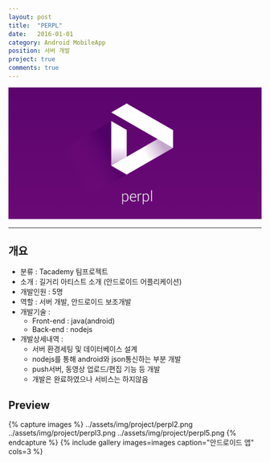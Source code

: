 ```yaml
---
layout: post
title:  "PERPL"
date:   2016-01-01
category: Android MobileApp
position: 서버 개발
project: true
comments: true
---
```


![Homepage Img](../assets/img/project/perpl0.png)

---


## 개요
- 분류 : Tacademy 팀프로젝트
- 소개 : 길거리 아티스트 소개 (안드로이드 어플리케이션)
- 개발인원 : 5명
- 역할 : 서버 개발, 안드로이드 보조개발
- 개발기술 :
	- Front-end : java(android)
	- Back-end : nodejs
- 개발상세내역 :
  - 서버 환경세팅 및 데이터베이스 설계
  - nodejs를 통해 android와 json통신하는 부분 개발
  - push서버, 동영상 업로드/편집 기능 등 개발
  - 개발은 완료하였으나 서비스는 하지않음

## Preview

{% capture images %}
../assets/img/project/perpl2.png
../assets/img/project/perpl3.png
../assets/img/project/perpl5.png
{% endcapture %}
{% include gallery images=images caption="안드로이드 앱" cols=3 %}
